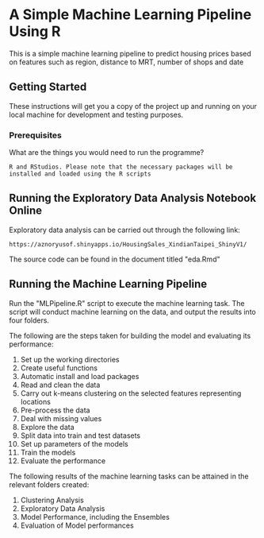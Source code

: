 # A Simple Machine Learning Pipeline Using R

This is a simple machine learning pipeline to predict housing prices based on features such as region, distance to MRT, number of shops and date

## Getting Started

These instructions will get you a copy of the project up and running on your local machine for development and testing purposes. 

### Prerequisites

What are the things you would need to run the programme?

```R and RStudios. Please note that the necessary packages will be installed and loaded using the R scripts```

## Running the Exploratory Data Analysis Notebook Online

Exploratory data analysis can be carried out through the following link:
```
https://aznoryusof.shinyapps.io/HousingSales_XindianTaipei_ShinyV1/
```
The source code can be found in the document titled "eda.Rmd"

## Running the Machine Learning Pipeline

Run the "MLPipeline.R" script to execute the machine learning task. The script will conduct machine learning on the data, and output the results into four folders. 

The following are the steps taken for building the model and evaluating its performance: 
1. Set up the working directories 
2. Create useful functions 
3. Automatic install and load packages 
4. Read and clean the data
5. Carry out k-means clustering on the selected features representing locations
6. Pre-process the data
7. Deal with missing values
8. Explore the data 
9. Split data into train and test datasets 
10. Set up parameters of the models 
11. Train the models 
12. Evaluate the performance

The following results of the machine learning tasks can be attained in the relevant folders created:
1. Clustering Analysis
2. Exploratory Data Analysis
3. Model Performance, including the Ensembles
4. Evaluation of Model performances
